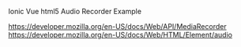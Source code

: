 Ionic Vue html5 Audio Recorder Example

https://developer.mozilla.org/en-US/docs/Web/API/MediaRecorder
https://developer.mozilla.org/en-US/docs/Web/HTML/Element/audio

